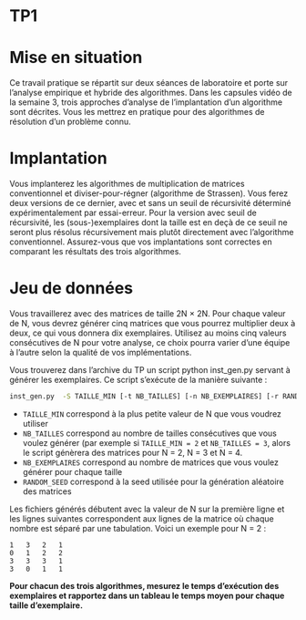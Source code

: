 # TP1

# Mise en situation

Ce travail pratique se répartit sur deux séances de laboratoire et porte sur l’analyse empirique et hybride des algorithmes. Dans les capsules vidéo de la semaine 3, trois approches d’analyse de l’implantation d’un algorithme sont décrites. Vous les mettrez en pratique pour des algorithmes de résolution d’un problème connu.

# Implantation

Vous implanterez les algorithmes de multiplication de matrices conventionnel et diviser-pour-régner (algorithme de Strassen). Vous ferez deux versions de ce dernier, avec et sans un seuil de récursivité déterminé expérimentalement par essai-erreur. Pour la version avec seuil de récursivité, les (sous-)exemplaires dont la taille est en deçà de ce seuil ne seront plus résolus récursivement mais plutôt directement avec l’algorithme conventionnel. Assurez-vous que vos implantations sont correctes en comparant les résultats des trois algorithmes.

# Jeu de données

Vous travaillerez avec des matrices de taille 2N × 2N. Pour chaque valeur de N, vous devrez générer cinq matrices que vous pourrez multiplier deux à deux, ce qui vous donnera dix exemplaires. Utilisez au moins cinq valeurs consécutives de N pour votre analyse, ce choix pourra varier d’une équipe à l’autre selon la qualité de vos implémentations.

Vous trouverez dans l’archive du TP un script python inst_gen.py servant à générer les exemplaires. Ce script s’exécute de la manière suivante :

```bash
inst_gen.py  -S TAILLE_MIN [-t NB_TAILLES] [-n NB_EXEMPLAIRES] [-r RANDOM_SEED]
```

- `TAILLE_MIN` correspond à la plus petite valeur de N que vous voudrez utiliser
- `NB_TAILLES` correspond au nombre de tailles consécutives que vous voulez générer (par exemple si `TAILLE_MIN = 2` et `NB_TAILLES = 3`, alors le script génèrera des matrices pour N = 2, N = 3 et N = 4.
- `NB_EXEMPLAIRES` correspond au nombre de matrices que vous voulez générer pour chaque taille
- `RANDOM_SEED` correspond à la seed utilisée pour la génération aléatoire des matrices


Les fichiers générés débutent avec la valeur de N sur la première ligne et les lignes suivantes correspondent aux lignes de la matrice où chaque nombre est séparé par une tabulation. Voici un exemple pour N = 2 :

```
1	3	2	1
0	1	2	2
3	3	3	1
3	0	1	1
```

**Pour chacun des trois algorithmes, mesurez le temps d’exécution des exemplaires et rapportez dans un tableau le temps moyen pour chaque taille d’exemplaire.**

